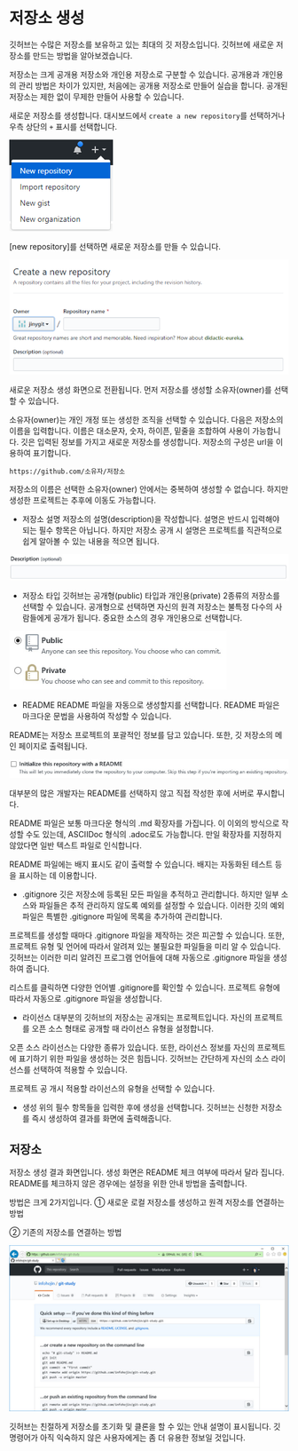 # 저장소 생성
깃허브는 수많은 저장소를 보유하고 있는 최대의 깃 저장소입니다. 깃허브에 새로운 저장소를 만드는 방법을 알아보겠습니다.  

저장소는 크게 공개용 저장소와 개인용 저장소로 구분할 수 있습니다. 
공개용과 개인용의 관리 방법은 차이가 있지만, 처음에는 공개용 저장소로 만들어 실습을 합니다. 공개된 저장소는 제한 없이 무제한 만들어 사용할 수 있습니다.

새로운 저장소를 생성합니다. 대시보드에서 `create a new repository`를 선택하거나 우측 상단의 `+` 표시를 선택합니다.

![호스팅](./img/create_01.png) 

[new repository]를 선택하면 새로운 저장소를 만들 수 있습니다.

![호스팅](./img/create_02.png) 

새로운 저장소 생성 화면으로 전환됩니다. 먼저 저장소를 생성할 소유자(owner)를 선택할 수 있습니다.  

소유자(owner)는 개인 개정 또는 생성한 조직을 선택할 수 있습니다. 다음은 저장소의 이름을 입력합니다. 이름은 대소문자, 숫자, 하이픈, 밑줄을 조합하여 사용이 가능합니다. 깃은 입력된 정보를 가지고 새로운 저장소를 생성합니다. 저장소의 구성은 url을 이용하여 표기합니다.

```
https://github.com/소유자/저장소
```

저장소의 이름은 선택한 소유자(owner) 안에서는 중복하여 생성할 수 없습니다. 하지만 생성한 프로젝트는 추후에 이동도 가능합니다.  

* 저장소 설명
저장소의 설명(description)을 작성합니다. 설명은 반드시 입력해야 되는 필수 항목은 아닙니다. 하지만 저장소 공개 시 설명은 프로젝트를 직관적으로 쉽게 알아볼 수 있는 내용을 적으면 됩니다.

![호스팅](./img/create_03.png) 
 

* 저장소 타입
깃허브는 공개형(public) 타입과 개인용(private) 2종류의 저장소를 선택할 수 있습니다. 공개형으로 선택하면 자신의 원격 저장소는 불특정 다수의 사람들에게 공개가 됩니다. 중요한 소스의 경우 개인용으로 선택합니다. 

![호스팅](./img/create_04.png) 

* README
README 파일을 자동으로 생성할지를 선택합니다. README 파일은 마크다운 문법을 사용하여 작성할 수 있습니다.

README는 저장소 프로젝트의 포괄적인 정보를 담고 있습니다. 또한, 깃 저장소의 메인 페이지로 출력됩니다.

![호스팅](./img/create_05.png) 

대부분의 많은 개발자는 README를 선택하지 않고 직접 작성한 후에 서버로 푸시합니다.

README 파일은 보통 마크다운 형식의 .md 확장자를 가집니다. 이 이외의 방식으로 작성할 수도 있는데, ASCIIDoc 형식의 .adoc로도 가능합니다. 만일 확장자를 지정하지 않았다면 일반 텍스트 파일로 인식합니다.

README 파일에는 배지 표시도 같이 출력할 수 있습니다. 배지는 자동화된 테스트 등을 표시하는 데 이용합니다.

* .gitignore
깃은 저장소에 등록된 모든 파일을 추적하고 관리합니다. 하지만 일부 소스와 파일들은 추적 관리하지 않도록 예외를 설정할 수 있습니다. 이러한 깃의 예외 파일은 특별한 .gitignore 파일에 목록을 추가하여 관리합니다.

프로젝트를 생성할 때마다 .gitignore 파일을 제작하는 것은 피곤할 수 있습니다. 또한, 프로젝트 유형 및 언어에 따라서 알려져 있는 불필요한 파일들을 미리 알 수 있습니다. 깃허브는 이러한 미리 알려진 프로그램 언어들에 대해 자동으로 .gitignore 파일을 생성하여 줍니다.

리스트를 클릭하면 다양한 언어별 .gitignore를 확인할 수 있습니다. 프로젝트 유형에 따라서 자동으로 .gitignore 파일을 생성합니다.

* 라이선스
대부분의 깃허브의 저장소는 공개되는 프로젝트입니다. 
자신의 프로젝트를 오픈 소스 형태로 공개할 때 라이선스 유형을 설정합니다.  

오픈 소스 라이선스는 다양한 종류가 있습니다. 또한, 라이선스 정보를 자신의 프로젝트에 표기하기 위한 파일을 생성하는 것은 힘듭니다. 
깃허브는 간단하게 자신의 소스 라이선스를 선택하여 적용할 수 있습니다.

프로젝트 공 개시 적용할 라이선스의 유형을 선택할 수 있습니다.

* 생성
위의 필수 항목들을 입력한 후에 생성을 선택합니다. 
깃허브는 신청한 저장소를 즉시 생성하여 결과를 화면에 출력해줍니다.

## 저장소
저장소 생성 결과 화면입니다. 생성 화면은 README 체크 여부에 따라서 달라 집니다. 
README를 체크하지 않은 경우에는 설정을 위한 안내 방법을 출력합니다.

방법은 크게 2가지입니다.
① 새로운 로컬 저장소를 생성하고 원격 저장소를 연결하는 방법

② 기존의 저장소를 연결하는 방법

![호스팅](./img/create_06.png) 

깃허브는 친절하게 저장소를 초기화 및 클론을 할 수 있는 안내 설명이 표시됩니다. 
깃 명령어가 아직 익숙하지 않은 사용자에게는 좀 더 유용한 정보일 것입니다.
